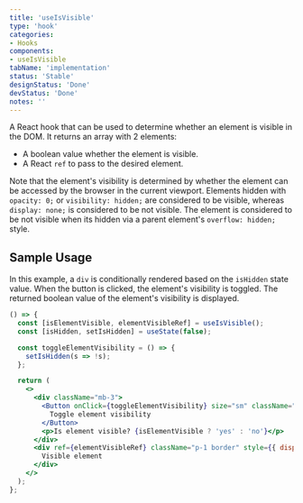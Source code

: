 ```yaml
---
title: 'useIsVisible'
type: 'hook'
categories:
- Hooks
components:
- useIsVisible
tabName: 'implementation'
status: 'Stable'
designStatus: 'Done'
devStatus: 'Done'
notes: ''
---
```


A React hook that can be used to determine whether an element is visible in the DOM. It returns an array with 2 elements:
* A boolean value whether the element is visible.
* A React `ref` to pass to the desired element.

Note that the element's visibility is determined by whether the element can be accessed by the browser in the current viewport. Elements hidden with `opacity: 0;` or
`visibility: hidden;` are considered to be visible, whereas `display: none;` is considered to be not visible. The element is considered to be not visible when its hidden
via a parent element's `overflow: hidden;` style.

## Sample Usage

In this example, a `div` is conditionally rendered based on the `isHidden` state value. When the button is clicked, the element's
visibility is toggled. The returned boolean value of the element's visibility is displayed.

```jsx live
() => {
  const [isElementVisible, elementVisibleRef] = useIsVisible();
  const [isHidden, setIsHidden] = useState(false);

  const toggleElementVisibility = () => {
    setIsHidden(s => !s);
  };

  return (
    <>
      <div className="mb-3">
        <Button onClick={toggleElementVisibility} size="sm" className="mb-2">
          Toggle element visibility
        </Button>
        <p>Is element visible? {isElementVisible ? 'yes' : 'no'}</p>
      </div>
      <div ref={elementVisibleRef} className="p-1 border" style={{ display: isHidden ? 'none' : 'block' }}>
        Visible element
      </div>
    </>
  );
};
```
